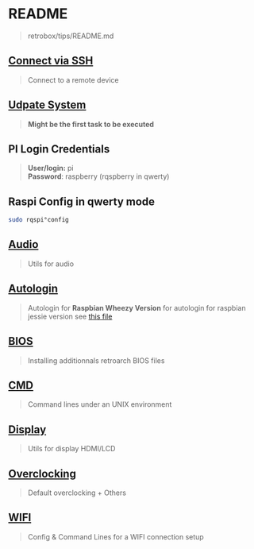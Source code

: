 # README

> retrobox/tips/README.md<br>

## [Connect via SSH](./ssh.md)

> Connect to a remote device

## [Udpate System](./_update_system.md)

> **Might be the first task to be executed**

## PI Login Credentials

> **User/login:** pi<br>
> **Password**: raspberry (rqspberry in qwerty)

## Raspi Config in qwerty mode

```bash
sudo rqspi°config
```

## [Audio](./audio.md)

> Utils for audio

## [Autologin](./autologin.md)

> Autologin for **Raspbian Wheezy Version**
> for autologin for raspbian jessie version see [this file](./../files/autologin.conf)

## [BIOS](./bios.md)

> Installing additionnals retroarch BIOS files

## [CMD](./cmd.md)

> Command lines under an UNIX environment

## [Display](./display.md)

> Utils for display HDMI/LCD

## [Overclocking](./overclocking.md)

> Default overclocking + Others

## [WIFI](./wifi.md)

> Config & Command Lines for a WIFI connection setup
